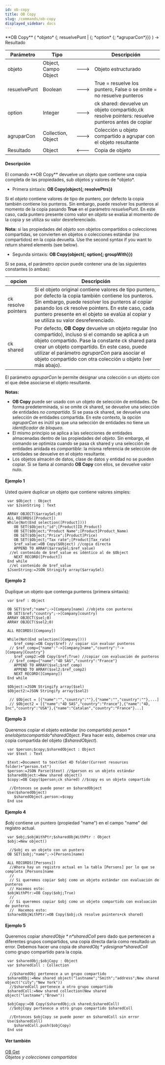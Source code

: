```yaml
---
id: ob-copy
title: OB Copy
slug: /commands/ob-copy
displayed_sidebar: docs
---
```


<!--REF #_command_.OB Copy.Syntax-->**OB Copy** ( *objeto* {; resuelvePunt | {; *option* {; *agruparCon*}}} )  -> Resultado<!-- END REF-->
<!--REF #_command_.OB Copy.Params-->
| Parámetro | Tipo |  | Descripción |
| --- | --- | --- | --- |
| objeto | Object, Campo Object | &#x1F852; | Objeto estructurado |
| resuelvePunt | Boolean | &#x1F852; | True = resuelve los puntero, False o se omite = no resuelve punteros |
| option | Integer | &#x1F852; | ck shared: devuelve un objeto compartido,ck resolve pointers: resuelve punteros antes de copiar |
| agruparCon | Collection, Object | &#x1F852; | Colección u objeto compartido a agrupar con el objeto resultante |
| Resultado | Object | &#x1F850; | Copia de objeto |

<!-- END REF-->

#### Descripción 

<!--REF #_command_.OB Copy.Summary-->El comando **OB Copy** devuelve un objeto que contiene una copia completa de las propiedades, sub objetos y valores de *objeto*.<!-- END REF-->

* Primera sintaxis: **OB Copy(object{; resolvePtrs})**

Si el *objeto* contiene valores de tipo de puntero, por defecto la copia también contiene los punteros. Sin embargo, puede resolver los punteros al momento de la copia pasando **True** en el parámetro *resuelvePunt*. En este caso, cada puntero presente como valor en *objeto* se evalúa al momento de la copia y se utiliza su valor desreferenciado.

**Nota:** si las propiedades del *objeto* son objetos compartidos o colecciones compartidas, se convierten en objetos o colecciones estándar (no compartidos) en la copia devuelta. Use the second syntax if you want to return shared elements (see below).

* Segunda sintaxis: **OB Copy(object{; option{; groupWith}})**

Si se pasa, el parámetro *opcion* puede contener una de las siguientes constantes (o ambas):

| **opcion**          | **Descripción**                                                                                                                                                                                                                                                                                                                 |
| ------------------- | ------------------------------------------------------------------------------------------------------------------------------------------------------------------------------------------------------------------------------------------------------------------------------------------------------------------------------- |
| ck resolve pointers | Si el objeto original contiene valores de tipo puntero, por defecto la copia también contiene los punteros. Sin embargo, puede resolver los punteros al copiar pasando los ck resolve pointers. En este caso, cada puntero presente en el objeto se evalúa al copiar y se utiliza su valor desreferenciado.                     |
| ck shared           | Por defecto, **OB Copy** devuelve un objeto regular (no compartido), incluso si el comando se aplica a un objeto compartido. Pase la constante ck shared para crear un objeto compartido. En este caso, puede utilizar el parámetro *agruparCon* para asociar el objeto compartido con otra colección u objeto (ver más abajo). |

El parámetro *agruparCon* le permite designar una colección o un objeto con el que debe asociarse el objeto resultante.

**Notas:** 

* **OB Copy** puede ser usado con un objeto de selección de entidades. De forma predeterminada, si se omite ck shared, se devuelve una selección de entidades *no compartida*. Si se pasa ck shared, se devuelve una selección de entidades compartida. En este contexto, la opción *agruparCon* es inútil ya que una selección de entidades no tiene un *identificador de bloqueo*.
* El mismo principio se aplica a las selecciones de entidades almacenadas dentro de las propiedades del *objeto*. Sin embargo, el comando se optimiza cuando se pasa ck shared y una selección de entidades anidada es *compartible*: la misma referencia de selección de entidades se devuelve en el objeto resultante.
* Los objetos almacén de datos, clase de datos y entidad no se pueden copiar. Si se llama al comando **OB Copy** con ellos, se devuelve valor nulo.

#### Ejemplo 1 

Usted quiere duplicar un objeto que contiene valores simples:

```4d
 var $Object : Object
 var $JsonString : Text
 
 ARRAY OBJECT($arraySel;0)
 ALL RECORDS([Product])
 While(Not(End selection([Product])))
    OB SET($Object;"id";[Product]ID_Product)
    OB SET($Object;"Product Name";[Product]Product_Name)
    OB SET($Object;"Price";[Product]Price)
    OB SET($Object;"Tax rate";[Product]Tax_rate)
    $ref_value:=OB Copy($Object) //copia directa
    APPEND TO ARRAY($arraySel;$ref_value)
  //el contenido de $ref_value es idéntico al de $Object
    NEXT RECORD([Product])
 End while
  //el contenido de $ref_value
 $JsonString:=JSON Stringify array($arraySel)
```

#### Ejemplo 2 

Duplique un objeto que contenga punteros (primera sintaxis):

```4d
 var $ref : Object
 
 OB SET($ref;"name";->[Company]name) //objeto con punteros
 OB SET($ref;"country";->[Company]country)
 ARRAY OBJECT($sel;0)
 ARRAY OBJECT($sel2;0)
 
 ALL RECORDS([Company])
 
 While(Not(End selection([Company])))
    $ref_comp:=OB Copy($ref) // copiar sin evaluar punteros
  // $ref_comp={"name":"->[Company]name","country":"->[Company]Country"}
    $ref_comp2:=OB Copy($ref;True) //copiar con evaluación de punteros
  // $ref_comp={"name":"4D SAS","country":"France"}
    APPEND TO ARRAY($sel;$ref_comp)
    APPEND TO ARRAY($sel2;$ref_comp2)
    NEXT RECORD([Company])
 End while
 
 $Object:=JSON Stringify array($sel)
 $Object2:=JSON Stringify array($sel2)
 
  // $Object = [{"name":"","country":""},{"name":"","country":""},...]
  // $Object2 = [{"name":"4D SAS","country":"France"},{"name":"4D, Inc","country":"USA"},{"name":"Catalan","country":"France"}...]
```

#### Ejemplo 3 

Queremos copiar el objeto estándar (no compartido) *$person* en el objeto compartido *$sharedObject*. Para hacer esto, debemos crear una copia compartida del objeto (*$sharedObject*).

```4d
 var $person;$copy;$sharedObject : Object
 var $text : Text
 
 $text:=Document to text(Get 4D folder(Current resources folder)+"person.txt")
 $person:=JSON Parse($text) //$person es un objeto estándar
 $sharedObject:=New shared object()
 $copy:=OB Copy($person;ck shared) //$copy es un objeto compartido
 
  //Entonces se puede poner en $sharedObject
 Use($sharedObject)
    $sharedObject.person:=$copy
 End use
```

#### Ejemplo 4 

*$obj* contiene un puntero (propiedad "name") en el campo "name" del registro actual.

```4d
 var $obj;$objWithPtr;$sharedObjWithPtr : Object
 $obj:=New object()
 
  //$obj es un objeto con un puntero
 OB SET($obj;"name";->[Persons]name)
 
 ALL RECORDS([Persons])
  //Ahora hay un registro actual en la tabla [Persons] por lo que se completa [Persons]name
  //
  // Si queremos copiar $obj como un objeto estándar con evaluación de punteros
  // Hacemos esto:
 $objWithPtr:=OB Copy($obj;True)
  //
  // Si queremos copiar $obj como un objeto compartido con evaluación de punteros
  //  Hacemos esto:
 $sharedObjWithPtr:=OB Copy($obj;ck resolve pointers+ck shared)
```

#### Ejemplo 5 

Queremos copiar *$sharedObj e*n *$sharedColl* pero dado que pertenecen a diferentes grupos compartidos, una copia directa daría como resultado un error. Debemos hacer una copia de *$sharedObj* y designar *$sharedColl* como grupo compartido para la copia. 

```4d
 var $sharedObj;$objCopy : Object
 var $sharedColl : Collection
 
  //$sharedObj pertenece a un grupo compartido
 $sharedObj:=New shared object("lastname";"Smith";"address";New shared object("city";"New York"))
  //$sharedColl pertenece a otro grupo compartido
 $sharedColl:=New shared collection(New shared object("lastname";"Brown"))
 
 $objCopy:=OB Copy($sharedObj;ck shared;$sharedColl)
  //$objCopy pertenece a otro grupo compartido $sharedColl
 
  //Entonces $objCopy se puede poner en $sharedColl sin error
 Use($sharedColl)
    $sharedColl.push($objCopy)
 End use
```

#### Ver también 

[OB Get](ob-get.md)  
*Objetos y colecciones compartidos*  